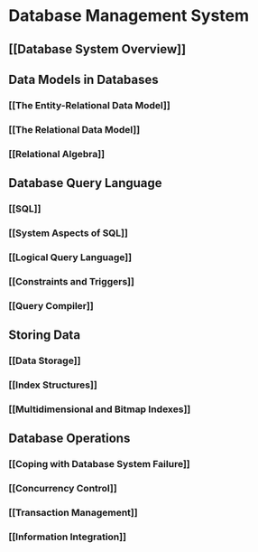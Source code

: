 # Database Management System
## [[Database System Overview]]

## Data Models in Databases
### [[The Entity-Relational Data Model]]
### [[The Relational Data Model]]
### [[Relational Algebra]]
## Database Query Language
### [[SQL]]
### [[System Aspects of SQL]]
### [[Logical Query Language]]
### [[Constraints and Triggers]]
### [[Query Compiler]]
## Storing Data
### [[Data Storage]]
### [[Index Structures]]
### [[Multidimensional and Bitmap Indexes]]
## Database Operations
### [[Coping with Database System Failure]]
### [[Concurrency Control]]
### [[Transaction Management]]
### [[Information Integration]]

